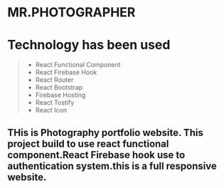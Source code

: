 # MR.PHOTOGRAPHER

# Technology has been used

> - React Functional Component
> - React Firebase Hook
> - React Router
> - React Bootstrap
> - Firebase Hosting
> - React Tostify
> - React Icon

## THis is Photography portfolio website. This project build to use react functional component.React Firebase hook use to authentication system.this is a full responsive website.
